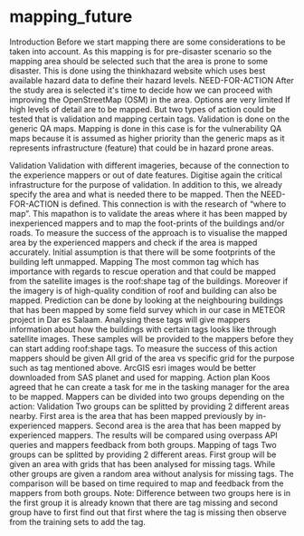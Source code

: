 # mapping_future

Introduction
Before we start mapping there are some considerations to be taken into account. As this mapping is for pre-disaster scenario so the mapping area should be selected such that the area is prone to some disaster. This is done using the thinkhazard website which uses best available hazard data to define their hazard levels.
NEED-FOR-ACTION
After the study area is selected it's time to decide how we can proceed with improving the OpenStreetMap (OSM) in the area. Options are very limited If high levels of detail are to be mapped. But two types of action could be tested that is validation and mapping certain tags. Validation is done on the generic QA maps. Mapping is done in this case is for the vulnerability QA maps because it is assumed as higher priority than the generic maps as it represents infrastructure (feature) that could be in hazard prone areas.

Validation
Validation with different imageries, because of the connection to the experience mappers or out of date features. Digitise again the critical infrastructure for the purpose of validation. In addition to this, we already specify the area and what is needed there to be mapped. Then the NEED-FOR-ACTION is defined. This connection is with the research of “where to map”. This mapathon is to validate the areas where it has been mapped by inexperienced mappers and to map the foot-prints of the buildings and/or roads. To measure the success of the approach is to visualise the mapped area by the experienced mappers and check if the area is mapped accurately. Initial assumption is that there will be some footprints of the building left unmapped.
Mapping
The most common tag which has importance with regards to rescue operation and that could be mapped from the satellite images is the roof:shape tag of the buildings. Moreover if the imagery is of high-quality condition of roof and building can also be mapped.
Prediction can be done by looking at the neighbouring buildings that has been mapped by some field survey which in our case in METEOR project in Dar es Salaam. Analysing these tags will give mappers information about how the buildings with certain tags looks like through satellite images. These samples will be provided to the mappers before they can start adding roof:shape tags. 
To measure the success of this action mappers should be given All grid of the area vs specific grid for the purpose such as tag mentioned above. ArcGIS esri images would be better downloaded from SAS planet and used for mapping.
Action plan
Koos agreed that he can create a task for me in the tasking manager for the area to be mapped. Mappers can be divided into two groups depending on the action:
Validation
Two groups can be splitted by providing 2 different areas nearby. First area is the area that has been mapped previously by in-experienced mappers. Second area is the area that has been mapped by experienced mappers. The results will be compared using overpass API queries and mappers feedback from both groups.
Mapping of tags
Two groups can be splitted by providing 2 different areas. First group will be given an area with grids that has been analysed for missing tags. While other groups are given a random area without analysis for missing tags. The comparison will be based on time required to map and feedback from the mappers from both groups. 
Note: Difference between two groups here is in the first group it is already known that there are tag missing and second group have to first find out that first where the tag is missing then observe from the training sets to add the tag. 
